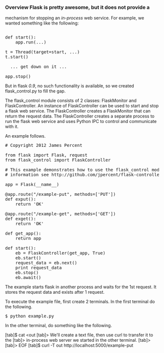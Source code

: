### Overview Flask is pretty awesome, but it does not provide a
mechanism for stopping an *in-process* web service.  For example, we
wanted something like the following:
<pre> 
def start(): 
    app.run(...)

t = Thread(target=start, ...)
t.start()

  ... get down on it ...

app.stop()
</pre>
But in flask *0.9*, no such functionality is available, so we
created flask_control.py to fill the gap.  

The flask_control module consists of 2 classes: FlaskMonitor and
FlaskController.  An instance of FlaskController can be used to start
and stop a flask web service.  The FlaskController creates a
FlaskMonitor that can return the request data.  The FlaskController
creates a separate process to run the flask web service and uses
Python IPC to control and communicate with it.

An example follows.
<pre>
# Copyright 2012 James Percent <james@syndeticlogic.org>

from flask import Flask, request
from flask_control import FlaskController

# This example demonstrates how to use the flask_control module.  For more
# information see http://github.com/jpercent/flask-controller.

app = Flask(__name__)
        
@app.route("/example-put", methods=['PUT'])
def exput():
    return 'OK'

@app.route("/example-get", methods=['GET'])
def exget():
    return 'OK'

def get_app():
    return app

def start():
    eb = FlaskController(get_app, True)
    eb.start()
    request_data = eb.next()
    print request_data
    eb.stop()
    eb.await()
</pre>

The example starts flask in another process and waits for the 1st
request.  It stores the request data and exists after 1 request.

To execute the example file, first create 2 terminals.  In the first terminal
do the following.

<pre>
$ python example.py
</pre>

In the other terminal, do something like the following.

[tab]$ cat <<EOF >out
[tab]> We'll create a text file, then use curl to transfer it to the 
[tab]> in-process web server we started in the other terminal. 
[tab]> 
[tab]> EOF
[tab]$ curl -T out http://localhost:5000/example-put
